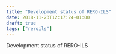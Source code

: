 ```yaml
---
title: "Development status of RERO-ILS"
date: 2018-11-23T12:17:24+01:00
draft: true
tags: ["reroils"]
---
```

Development status of RERO-ILS
